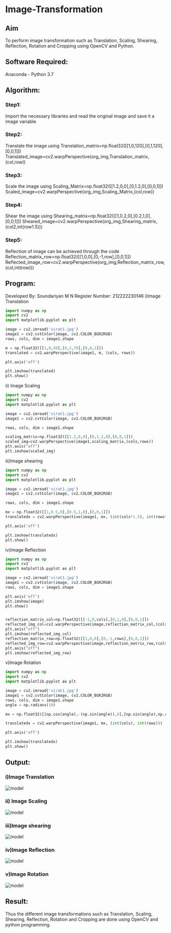 # Image-Transformation
## Aim
To perform image transformation such as Translation, Scaling, Shearing, Reflection, Rotation and Cropping using OpenCV and Python.

## Software Required:
Anaconda - Python 3.7

## Algorithm:
### Step1:
Import the necessary libraries and read the original image and save it a image variable

### Step2:
Translate the image using
Translation_matrix=np.float32([[1,0,120],[0,1,120],[0,0,1]]) Translated_image=cv2.warpPerspective(org_img,Translation_matrix,(col,row))

### Step3:
Scale the image using
Scaling_Matrix=np.float32([[1.2,0,0],[0,1.2,0],[0,0,1]])
Scaled_image=cv2.warpPerspective(org_img,Scaling_Matrix,(col,row))

### Step4:
Shear the image using
Shearing_matrix=np.float32([[1,0.2,0],[0.2,1,0],[0,0,1]])
Sheared_image=cv2.warpPerspective(org_img,Shearing_matrix,(col2,int(row1.5)))

### Step5:
Reflection of image can be achieved through the code
Reflection_matrix_row=np.float32([[1,0,0],[0,-1,row],[0,0,1]])
Reflected_image_row=cv2.warpPerspective(org_img,Reflection_matrix_row,(col,int(row)))

## Program:

Developed By: Soundariyan M N 
Register Number: 212222230146
i)Image Translation
```python
import numpy as np
import cv2
import matplotlib.pyplot as plt

image = cv2.imread('virat1.jpg')
image1 = cv2.cvtColor(image, cv2.COLOR_BGR2RGB)
rows, cols, dim = image1.shape

m = np.float32([[1,0,50],[0,1,70],[0,0,1]])
translated = cv2.warpPerspective(image1, m, (cols, rows))

plt.axis('off')

plt.imshow(translated)
plt.show()
```



ii) Image Scaling
```python
import numpy as np
import cv2
import matplotlib.pyplot as plt

image = cv2.imread('virat1.jpg')
image1 = cv2.cvtColor(image, cv2.COLOR_BGR2RGB)

rows, cols, dim = image1.shape

scaling_matrix=np.float32([[1.2,0,0],[0,1.2,0],[0,0,1]])
scaled_img=cv2.warpPerspective(image1,scaling_matrix,(cols,rows))
plt.axis("off")
plt.imshow(scaled_img)
```


iii)Image shearing
```python
import numpy as np
import cv2
import matplotlib.pyplot as plt

image = cv2.imread('virat1.jpg')
image1 = cv2.cvtColor(image, cv2.COLOR_BGR2RGB)

rows, cols, dim = image1.shape

mx = np.float32([[1,0.5,0],[0.5,1,0],[0,0,1]])
translatedx = cv2.warpPerspective(image1, mx, (int(cols*1.5), int(rows*1.5)))

plt.axis('off')

plt.imshow(translatedx)
plt.show()
```



iv)Image Reflection
```python
import numpy as np
import cv2
import matplotlib.pyplot as plt

image = cv2.imread('virat1.jpg')
image1 = cv2.cvtColor(image, cv2.COLOR_BGR2RGB)
rows, cols, dim = image1.shape

plt.axis('off')
plt.imshow(image)
plt.show()


reflection_matrix_col=np.float32([[-1,0,cols],[0,1,0],[0,0,1]])
reflected_img_col=cv2.warpPerspective(image,reflection_matrix_col,(cols,int(rows)))
plt.axis("off")
plt.imshow(reflected_img_col)
reflection_matrix_row=np.float32([[1,0,0],[0,-1,rows],[0,0,1]])
reflected_img_row=cv2.warpPerspective(image,reflection_matrix_row,(cols,int(rows)))
plt.axis("off")
plt.imshow(reflected_img_row)
```



v)Image Rotation
```python
import numpy as np
import cv2
import matplotlib.pyplot as plt

image = cv2.imread('virat1.jpg')
image1 = cv2.cvtColor(image, cv2.COLOR_BGR2RGB)
rows, cols, dim = image1.shape
angle = np.radians(10)

mx = np.float32([[np.cos(angle),-(np.sin(angle)),0],[np.sin(angle),np.cos(angle),0],[0,0,1]])

translatedx = cv2.warpPerspective(image1, mx, (int(cols), int(rows)))

plt.axis('off')

plt.imshow(translatedx)
plt.show()
```


## Output:
### i)Image Translation
![model](out1.png)

### ii) Image Scaling
![model](out2.png)


### iii)Image shearing
![model](out3.png)

### iv)Image Reflection
![model](out4.png)



### v)Image Rotation
![model](out5.png)





## Result: 

Thus the different image transformations such as Translation, Scaling, Shearing, Reflection, Rotation and Cropping are done using OpenCV and python programming.
